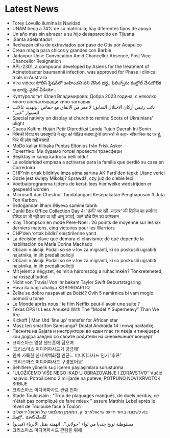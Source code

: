 # Latest News
-  Torey Lovullo ilumina la Navidad
-  UNAM beca a 74% de su matrícula; hay diferentes tipos de apoyo
-  Un año más sin abrazar a su hijo desaparecido en Tijuana
-  ¡Santa adelantado!
-  Rechazan cifra de extraviados por paso de Otis por Acapulco
-  Crean magia para chicos y grandes con Barbie
-  Jadavpur Univ: Convocation Amid Chancellor Absence, Post Vice-Chancellor Resignation
-  APL-2301, a compound developed by Asieris for the treatment of Acinetobacter baumannii infection, was approved for Phase I clinical trials in Australia
-  Vira video: పోలీస్ స్టేషన్‌లో ఊహించని పని చేసిన భర్త.. ఫీలింగ్స్‌ను కంట్రోల్ చేసుకోలేక ఆ భార్య..వైరల్ వీడియో..
-  Културологът Юлия Владимирова: Добра 2023 година, с няколко много впечатляващи кино заглавия
-  نائب رئيس أركان الاحتلال السابق: لا مفر من الاتفاق مع حماس.. وتهديد غالانت للسنوار "غبي"‏
-  Special nativity on display at church to remind Scots of Ukrainians’ plight
-  Cuaca Kaltim: Hujan Petir Diprediksi Landa Tujuh Daerah Ini Senin
-  मिमिक्री विवाद पर उपराष्ट्रपति ने खुद को पीड़ित बताया:ट्रेनी अफसरों से कहा- संवैधानिक पद पर हूं, फिर भी लोग नहीं बख्शते
-  MoDo kallar tillbaka Pontus Eltonius från Frisk Asker
-  Почеттіно: Ми будемо готові провести трансфери
-  Beşiktaş'ın kamp kadrosu belli oldu!
-  La solidaridad empieza a activarse para la familia que perdió su casa en Corredoira
-  CHP'nin ortak bildiriye imza atma şartına AK Parti'den tepki: Utanç verici
-  Gdzie jest święty Mikołaj? Sprawdź, czy już do ciebie leci
-  Voetbalprogramma tijdens de kerst: lees hier welke wedstrijden er gespeeld worden
-  Microsoft dan Chestnut Tandatangani Kesepakatan Penghapusan 3 Juta Ton Karbon
-  Ərdoğandan İlham Əliyevə səmimi təbrik
-  Dunki Box Office Collection Day 4: 'डंकी' भर रही 'सालार' की रिलीज का हर्जाना! वीकेंड पर भी नहीं कर पा रही धांसू कमाई, जानें चौथे दिन का कलेक्शन
-  Klay Thompson en mode Père-Noël : 26 points de moyenne sur les six derniers matchs, cinq victoires pour les Warriors
-  CHP’den ‘ortak bildiri’ eleştirilerine yanıt
-  La decisión clave que demora el chavismo: de qué depende la habilitación de María Corina Machado
-  Občani v akciji: Podali so se v lov za migranti, ki so poskusili ugrabiti najstnika, in jih predali policiji
-  Občani v akciji: Podali so se v lov za migranti, ki so poskusili ugrabiti najstnika, in jih predali policiji
-  Mit jelent a négyzet, és mit a háromszög a ruhacímkén? Tönkreteheted, ha rosszul tudod
-  Nicht von Travis! Von ihr bekam Taylor Swift Geburtstagsring
-  Hava ilə bağlı əhaliyə XƏBƏRDARLIQ
-  Želite se dobro naspavati za Božić? Ovih 5 namirnica bi vam moglo pomoći u tome
-  Le Monde après nous : le film Netflix peut-il avoir une suite ?
-  Texas DPS Is Less Amused With The “Model Y Superheavy” Than We Are
-  Kickoff | Man Utd 'line up' transfer for African star
-  Masz ten smartfon Samsunga? Dostał Androida 14 i nową nakładkę
-  Песните на Бајага и инструктори во еден глас ги пееја и тинејџери кои дојдоа заедно со своите родители на синоќешниот концерт
-  크리스마스 영상 핸드폰에 담으며
-  '크리스마스 미디어파사드가 궁금해'
-  인파 가득한 신세계백화점 인근... 미디어파사드 인기 '후끈'
-  '크리스마스 미디어파사드 구경왔어요'
-  Şehitlere yönelik suç içeren paylaşımlara soruşturma
-  "ULOŽIĆEMO VIŠE NEGO IKAD U OBRAZOVANJE I ZDRAVSTVO" Vučić najavio: Potrošićemo 2 milijarde na puteve, POTPUNO NOVI KRVOTOK SRBIJE
-  크리스마스 미디어파사드 관람 인파
-  Stade Toulousain : "Trop de plaquages manqués, de duels perdus, ce n'était pas compliqué de faire mieux " assure Matthis Lebel après le réveil de Toulouse face à Toulon
-  בא לשכונה בחור חדש: שי אולארצ'יק, המאמן האלמוני של הפועל ירושלים
-  మెట్రో.. రూట్‌ చేంజ్‌!
-  مستوطنة توبخ جنديا من لواء "جولاني".. اتهمته بقتل الأبرياء (فيديو)
-  크리스마스 미디어파사드 관람을 위해
